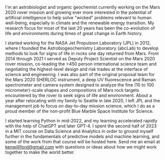 I'm an astrobiologist and organic geochemist currently working on the Mars 2020 rover mission and growing ever more interested in the potential of artificial intelligence to help solve "wicked" problems relevant to human well-being, especially in climate and the renewable energy transition. My research focus for most of the last 20 years has been the co-evolution of life and environments during times of great change in Earth history. 

I started working for the NASA Jet Propulsion Laboratory (JPL) in 2012, where I founded the Astrobiogeochemistry Laboratory (abcLab) to develop methods to look for signs of life in rocks one day returned from Mars. From 2014 through 2021 I served as Deputy Project Scientist on the Mars 2020 rover mission, co-leading the >450 person international science team and negotiating the highest-level design and risk trades at the interface of science and engineering. I was also part of the original proposal team for the Mars 2020 SHERLOC instrument, a deep UV fluorescence and Raman spectrometer and camera system designed to analyze the fine (10 to 100 micrometer)-scale shapes and compositions of Mars rock targets encountered by the rover to seek signs of life and environment. About a year after relocating with my family to Seattle in late 2020, I left JPL and the management job to focus on day-to-day mission science, which I do as a proud member of the non-profit Blue Marble Space Institute for Science. 

I started learning Python in mid-2022, and my learning accelerated rapidly with the help of ChatGPT and later GPT-4. I spent the second half of 2023 in a MIT course on Data Science and Analytics in order to ground myself further in the fundamentals of predictive models and machine learning, and some of the work from that course will be hosted here. Send me an email at kenwilliford@gmail.com with questions or ideas about how we might work together to make the world better.

<!--
**kenwilliford/kenwilliford** is a ✨ _special_ ✨ repository because its `README.md` (this file) appears on your GitHub profile.

Here are some ideas to get you started:

- 🔭 I’m currently working on ...
- 🌱 I’m currently learning ...
- 👯 I’m looking to collaborate on ...
- 🤔 I’m looking for help with ...
- 💬 Ask me about ...
- 📫 How to reach me: ...
- 😄 Pronouns: ...
- ⚡ Fun fact: ...
-->
